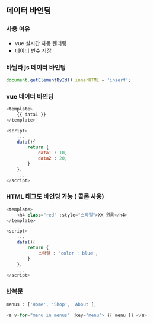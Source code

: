 ## 데이터 바인딩
### 사용 이유
- vue 실시간 자동 렌더링
- 데이터 변수 저장

### 바닐라 js 데이터 바인딩
```js
document.getElementById().innerHTML = 'insert';
```

### vue 데이터 바인딩
```js
<template>
    {{ data1 }}
</template>

<script>
    ...
    data(){
        return {
            data1 : 10,
            data2 : 20,
        }
    },
    ...
</script>
```

### HTML 태그도 바인딩 가능 ( 콜론 사용)
```js
<template>
    <h4 class="red" :style="스타일">XX 원룸</h4>
</template>

<script>
    ...
    data(){
        return {
            스타일 : 'color : blue',
        }
    },
    ...
</script>
```

### 반복문
```js
menus : ['Home', 'Shop', 'About'],

<a v-for="menu in menus" :key="menu"> {{ menu }} </a>
```